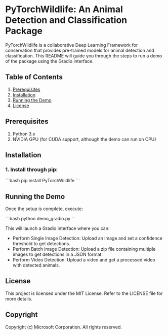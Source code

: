 # PyTorchWildlife: An Animal Detection and Classification Package

PyTorchWildlife is a collaborative Deep Learning Framework for conservation that provides pre-trained models for animal detection and classification. This README will guide you through the steps to run a demo of the package using the Gradio interface.

## Table of Contents
1. [Prerequisites](#prerequisites)
2. [Installation](#installation)
3. [Running the Demo](#running-the-demo)
4. [License](#license)

## Prerequisites

1. Python 3.x
2. NVIDIA GPU (for CUDA support, although the demo can run on CPU)

## Installation

### 1. Install through pip:
\```bash
pip install PyTorchWildlife
\```

## Running the Demo

Once the setup is complete, execute:

\```bash
python demo_gradio.py
\```

This will launch a Gradio interface where you can:

- Perform Single Image Detection: Upload an image and set a confidence threshold to get detections.
- Perform Batch Image Detection: Upload a zip file containing multiple images to get detections in a JSON format.
- Perform Video Detection: Upload a video and get a processed video with detected animals.

## License

This project is licensed under the MIT License. Refer to the LICENSE file for more details.

## Copyright

Copyright (c) Microsoft Corporation. All rights reserved.